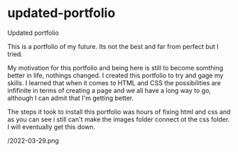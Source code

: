 # updated-portfolio
Updated portfolio

This is a portfolio of my future. Its not the best and far from perfect but I tried.

My motivation for this portfolio and being here is still to become somthing better in life, nothings changed.
I created this portfolio to try and gage my skills.
I learned that when it comes to HTML and CSS the possibilities are infifinite in terms of creating a page and we all have a long way to go, although I can admit that I'm getting better.

The steps it took to install this portfolio was hours of fixing html and css and as you can see i still can't make the images folder connect ot the css folder. I will eventually get this down. 

/2022-03-29.png